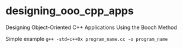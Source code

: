 # designing_ooo_cpp_apps
Designing Object-Oriented C++ Applications Using the Booch Method

Simple example
`g++ -std=c++0x program_name.cc -o program_name`